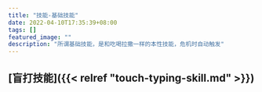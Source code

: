 ```yaml
---
title: "技能-基础技能"
date: 2022-04-10T17:35:39+08:00
tags: []
featured_image: ""
description: "所谓基础技能，是和吃喝拉撒一样的本性技能，危机时自动触发"
---
```


## [盲打技能]({{< relref "touch-typing-skill.md" >}})

